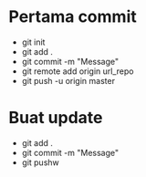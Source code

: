 # Pertama commit
- git init
- git add .
- git commit -m "Message"
- git remote add origin url_repo
- git push -u origin master

# Buat update
- git add .
- git commit -m "Message"
- git pushw